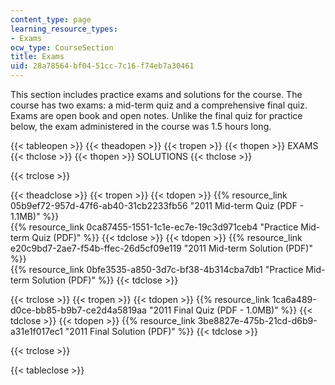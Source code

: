 ```yaml
---
content_type: page
learning_resource_types:
- Exams
ocw_type: CourseSection
title: Exams
uid: 28a78564-bf04-51cc-7c16-f74eb7a30461
---
```


This section includes practice exams and solutions for the course. The course has two exams: a mid-term quiz and a comprehensive final quiz. Exams are open book and open notes. Unlike the final quiz for practice below, the exam administered in the course was 1.5 hours long.

{{< tableopen >}}
{{< theadopen >}}
{{< tropen >}}
{{< thopen >}}
EXAMS
{{< thclose >}}
{{< thopen >}}
SOLUTIONS
{{< thclose >}}

{{< trclose >}}

{{< theadclose >}}
{{< tropen >}}
{{< tdopen >}}
{{% resource_link 05b9ef72-957d-47f6-ab40-31cb2233fb56 "2011 Mid-term Quiz (PDF - 1.1MB)" %}}  
{{% resource_link 0ca87455-1551-1c1e-ec7e-19c3d971ceb4 "Practice Mid-term Quiz (PDF)" %}}
{{< tdclose >}}
{{< tdopen >}}
{{% resource_link e20c9bd7-2ae7-f54b-ffec-26d5cf09e119 "2011 Mid-term Solution (PDF)" %}}  
{{% resource_link 0bfe3535-a850-3d7c-bf38-4b314cba7db1 "Practice Mid-term Solution (PDF)" %}}
{{< tdclose >}}

{{< trclose >}}
{{< tropen >}}
{{< tdopen >}}
{{% resource_link 1ca6a489-d0ce-bb85-b9b7-ce2d4a5819aa "2011 Final Quiz (PDF - 1.0MB)" %}}
{{< tdclose >}}
{{< tdopen >}}
{{% resource_link 3be8827e-475b-21cd-d6b9-a31e1f017ec1 "2011 Final Solution (PDF)" %}}
{{< tdclose >}}

{{< trclose >}}

{{< tableclose >}}